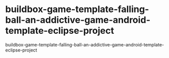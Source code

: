 # buildbox-game-template-falling-ball-an-addictive-game-android-template-eclipse-project
 buildbox-game-template-falling-ball-an-addictive-game-android-template-eclipse-project
